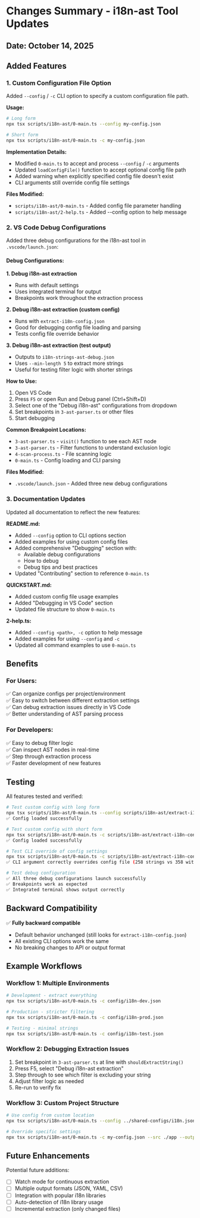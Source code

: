 # Changes Summary - i18n-ast Tool Updates

## Date: October 14, 2025

## Added Features

### 1. Custom Configuration File Option

Added `--config` / `-c` CLI option to specify a custom configuration file path.

**Usage:**
```bash
# Long form
npx tsx scripts/i18n-ast/0-main.ts --config my-config.json

# Short form
npx tsx scripts/i18n-ast/0-main.ts -c my-config.json
```

**Implementation Details:**
- Modified `0-main.ts` to accept and process `--config` / `-c` arguments
- Updated `loadConfigFile()` function to accept optional config file path
- Added warning when explicitly specified config file doesn't exist
- CLI arguments still override config file settings

**Files Modified:**
- `scripts/i18n-ast/0-main.ts` - Added config file parameter handling
- `scripts/i18n-ast/2-help.ts` - Added --config option to help message

### 2. VS Code Debug Configurations

Added three debug configurations for the i18n-ast tool in `.vscode/launch.json`:

#### Debug Configurations:

**1. Debug i18n-ast extraction**
- Runs with default settings
- Uses integrated terminal for output
- Breakpoints work throughout the extraction process

**2. Debug i18n-ast extraction (custom config)**
- Runs with `extract-i18n-config.json`
- Good for debugging config file loading and parsing
- Tests config file override behavior

**3. Debug i18n-ast extraction (test output)**
- Outputs to `i18n-strings-ast-debug.json`
- Uses `--min-length 5` to extract more strings
- Useful for testing filter logic with shorter strings

**How to Use:**
1. Open VS Code
2. Press `F5` or open Run and Debug panel (Ctrl+Shift+D)
3. Select one of the "Debug i18n-ast" configurations from dropdown
4. Set breakpoints in `3-ast-parser.ts` or other files
5. Start debugging

**Common Breakpoint Locations:**
- `3-ast-parser.ts` - `visit()` function to see each AST node
- `3-ast-parser.ts` - Filter functions to understand exclusion logic
- `4-scan-process.ts` - File scanning logic
- `0-main.ts` - Config loading and CLI parsing

**Files Modified:**
- `.vscode/launch.json` - Added three new debug configurations

### 3. Documentation Updates

Updated all documentation to reflect the new features:

**README.md:**
- Added `--config` option to CLI options section
- Added examples for using custom config files
- Added comprehensive "Debugging" section with:
  - Available debug configurations
  - How to debug
  - Debug tips and best practices
- Updated "Contributing" section to reference `0-main.ts`

**QUICKSTART.md:**
- Added custom config file usage examples
- Added "Debugging in VS Code" section
- Updated file structure to show `0-main.ts`

**2-help.ts:**
- Added `--config <path>, -c` option to help message
- Added examples for using `--config` and `-c`
- Updated all command examples to use `0-main.ts`

## Benefits

### For Users:
✅ Can organize configs per project/environment  
✅ Easy to switch between different extraction settings  
✅ Can debug extraction issues directly in VS Code  
✅ Better understanding of AST parsing process  

### For Developers:
✅ Easy to debug filter logic  
✅ Can inspect AST nodes in real-time  
✅ Step through extraction process  
✅ Faster development of new features  

## Testing

All features tested and verified:

```bash
# Test custom config with long form
npx tsx scripts/i18n-ast/0-main.ts --config scripts/i18n-ast/extract-i18n-config.json
✅ Config loaded successfully

# Test custom config with short form
npx tsx scripts/i18n-ast/0-main.ts -c scripts/i18n-ast/extract-i18n-config.json
✅ Config loaded successfully

# Test CLI override of config settings
npx tsx scripts/i18n-ast/0-main.ts -c scripts/i18n-ast/extract-i18n-config.json --min-length 15
✅ CLI argument correctly overrides config file (258 strings vs 358 with min-length 10)

# Test debug configuration
✅ All three debug configurations launch successfully
✅ Breakpoints work as expected
✅ Integrated terminal shows output correctly
```

## Backward Compatibility

✅ **Fully backward compatible**  
- Default behavior unchanged (still looks for `extract-i18n-config.json`)
- All existing CLI options work the same
- No breaking changes to API or output format

## Example Workflows

### Workflow 1: Multiple Environments

```bash
# Development - extract everything
npx tsx scripts/i18n-ast/0-main.ts -c config/i18n-dev.json

# Production - stricter filtering
npx tsx scripts/i18n-ast/0-main.ts -c config/i18n-prod.json

# Testing - minimal strings
npx tsx scripts/i18n-ast/0-main.ts -c config/i18n-test.json
```

### Workflow 2: Debugging Extraction Issues

1. Set breakpoint in `3-ast-parser.ts` at line with `shouldExtractString()`
2. Press F5, select "Debug i18n-ast extraction"
3. Step through to see which filter is excluding your string
4. Adjust filter logic as needed
5. Re-run to verify fix

### Workflow 3: Custom Project Structure

```bash
# Use config from custom location
npx tsx scripts/i18n-ast/0-main.ts --config ../shared-configs/i18n.json

# Override specific settings
npx tsx scripts/i18n-ast/0-main.ts -c my-config.json --src ./app --output ./dist/i18n.json
```

## Future Enhancements

Potential future additions:
- [ ] Watch mode for continuous extraction
- [ ] Multiple output formats (JSON, YAML, CSV)
- [ ] Integration with popular i18n libraries
- [ ] Auto-detection of i18n library usage
- [ ] Incremental extraction (only changed files)
